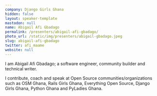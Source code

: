 ```yaml
---
company: Django Girls Ghana
hidden: false
layout: speaker-template
mastodon: null
name: Abigail Afi Gbadago
permalink: /presenters/abigail-afi-gbadago/
photo_url: /static/img/presenters/abigail-gbadago.jpeg
slug: abigail-afi-gbadago
twitter: afi_maame
website: null
---
```


I am Abigail Afi Gbadago; a software engineer, community builder and technical writer.

I contribute, coach and speak at Open Source communities/organizations such as OSM Ghana, Rails Girls Ghana, Everything Open Source, Django Girls Ghana, Python Ghana and PyLadies Ghana.
